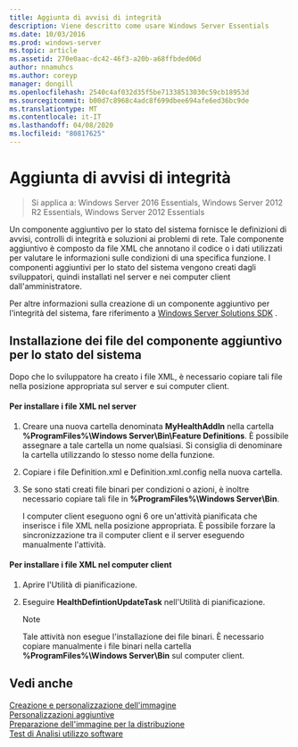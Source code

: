 ```yaml
---
title: Aggiunta di avvisi di integrità
description: Viene descritto come usare Windows Server Essentials
ms.date: 10/03/2016
ms.prod: windows-server
ms.topic: article
ms.assetid: 270e0aac-dc42-46f3-a20b-a68ffbded06d
author: nnamuhcs
ms.author: coreyp
manager: dongill
ms.openlocfilehash: 2540c4af032d35f5be71338513030c59cb18953d
ms.sourcegitcommit: b00d7c8968c4adc8f699dbee694afe6ed36bc9de
ms.translationtype: MT
ms.contentlocale: it-IT
ms.lasthandoff: 04/08/2020
ms.locfileid: "80817625"
---
```

# <a name="add-health-alerts"></a>Aggiunta di avvisi di integrità

>Si applica a: Windows Server 2016 Essentials, Windows Server 2012 R2 Essentials, Windows Server 2012 Essentials

Un componente aggiuntivo per lo stato del sistema fornisce le definizioni di avvisi, controlli di integrità e soluzioni ai problemi di rete. Tale componente aggiuntivo è composto da file XML che annotano il codice o i dati utilizzati per valutare le informazioni sulle condizioni di una specifica funzione. I componenti aggiuntivi per lo stato del sistema vengono creati dagli sviluppatori, quindi installati nel server e nei computer client dall'amministratore.  
  
 Per altre informazioni sulla creazione di un componente aggiuntivo per l'integrità del sistema, fare riferimento a [Windows Server Solutions SDK](https://go.microsoft.com/fwlink/?LinkID=248648) .  
  
## <a name="installing-health-add-in-files"></a>Installazione dei file del componente aggiuntivo per lo stato del sistema  
 Dopo che lo sviluppatore ha creato i file XML, è necessario copiare tali file nella posizione appropriata sul server e sui computer client.  
  
#### <a name="to-install-the-xml-files-on-the-server"></a>Per installare i file XML nel server  
  
1. Creare una nuova cartella denominata **MyHealthAddIn** nella cartella **%ProgramFiles%\Windows Server\Bin\Feature Definitions**. È possibile assegnare a tale cartella un nome qualsiasi. Si consiglia di denominare la cartella utilizzando lo stesso nome della funzione.  
  
2. Copiare i file Definition.xml e Definition.xml.config nella nuova cartella.  
  
3. Se sono stati creati file binari per condizioni o azioni, è inoltre necessario copiare tali file in **%ProgramFiles%\Windows Server\Bin**.  
  
   I computer client eseguono ogni 6 ore un'attività pianificata che inserisce i file XML nella posizione appropriata. È possibile forzare la sincronizzazione tra il computer client e il server eseguendo manualmente l'attività.  
  
#### <a name="to-install-the-xml-files-on-the-client-computer"></a>Per installare i file XML nel computer client  
  
1.  Aprire l'Utilità di pianificazione.  
  
2.  Eseguire **HealthDefintionUpdateTask** nell'Utilità di pianificazione.  
  
    > [!NOTE]
    >  Tale attività non esegue l'installazione dei file binari. È necessario copiare manualmente i file binari nella cartella **%ProgramFiles%\Windows Server\Bin** sul computer client.  
  
## <a name="see-also"></a>Vedi anche  
 [Creazione e personalizzazione dell'immagine](Creating-and-Customizing-the-Image.md)   
 [Personalizzazioni aggiuntive](Additional-Customizations.md)   
 [Preparazione dell'immagine per la distribuzione](Preparing-the-Image-for-Deployment.md)   
 [Test di Analisi utilizzo software](Testing-the-Customer-Experience.md)